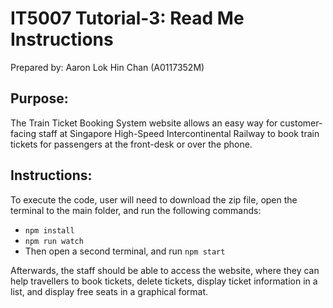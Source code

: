 # IT5007 Tutorial-3: Read Me Instructions

Prepared by: Aaron Lok Hin Chan (A0117352M)

## Purpose:
The Train Ticket Booking System website allows an easy way for customer-facing staff at Singapore High-Speed Intercontinental Railway to book train tickets for passengers at the front-desk or over the phone.

## Instructions:
To execute the code, user will need to download the zip file, open the terminal to the main folder, and run the following commands:
- `npm install`
-	`npm run watch`
-	Then open a second terminal, and run `npm start`

Afterwards, the staff should be able to access the website, where they can help travellers to book tickets, delete tickets, display ticket information in a list, and display free seats in a graphical format.
